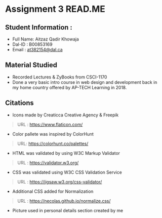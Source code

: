 # Assignment 3 READ.ME

## Student Information :

* Full Name: Aitzaz Qadir Khowaja
* Dal-ID   : B00853169
* Email    : at382154@dal.ca

## Material Studied

* Recorded Lectures & ZyBooks from CSCI-1170
* Done a very basic intro course in web design and development back in my home country offered by AP-TECH Learning in 2018.

## Citations

* Icons made by Creaticca Creative Agency & Freepik
>URL : https://www.flaticon.com/
* Color pallete was inspired by ColorHunt
>URL: https://colorhunt.co/palettes/
* HTML was validated by using W3C Markup Validator
>URL : https://validator.w3.org/
* CSS was validated using W3C CSS Validation Service
>URL : https://jigsaw.w3.org/css-validator/
* Additional CSS added for Normalization
>URL : https://necolas.github.io/normalize.css/
* Picture used in personal details section created by me
